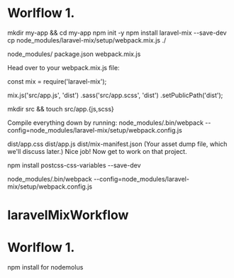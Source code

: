# Worlflow 1.

  mkdir my-app && cd my-app
  npm init -y
  npm install laravel-mix --save-dev
  cp node_modules/laravel-mix/setup/webpack.mix.js ./

  node_modules/
  package.json
  webpack.mix.js

  Head over to your webpack.mix.js file:

  const mix = require('laravel-mix');

  mix.js('src/app.js', 'dist')
   .sass('src/app.scss', 'dist')
   .setPublicPath('dist');

  mkdir src && touch src/app.{js,scss}

  Compile everything down by running:
  node_modules/.bin/webpack --config=node_modules/laravel-mix/setup/webpack.config.js

  dist/app.css
  dist/app.js
  dist/mix-manifest.json (Your asset dump file, which we'll discuss later.)
  Nice job! Now get to work on that project.


 npm install postcss-css-variables --save-dev



node_modules/.bin/webpack --config=node_modules/laravel-mix/setup/webpack.config.js
# laravelMixWorkflow


# Worlflow 1.
npm install for nodemolus